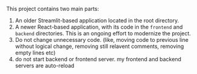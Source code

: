 This project contains two main parts:

1. An older Streamlit-based application located in the root directory.
2. A newer React-based application, with its code in the `frontend` and `backend` directories. This is an ongoing effort to modernize the project.
3. Do not change unnecessary code. (like, moving code to previous line without logical change, removing still relavent comments, removing empty lines etc)
4. do not start backend or frontend server. my frontend and backend servers are auto-reload